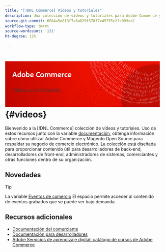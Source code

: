 ```yaml
---
title: "[!DNL Commerce] Vídeos y tutoriales"
description: Una colección de vídeos y tutoriales para Adobe Commerce y Magento Open Source
source-git-commit: 6684a5e813f7a3a829f378f7e45755c2fc093ee1
workflow-type: tm+mt
source-wordcount: '131'
ht-degree: 12%

---
```


# <!-- use banner as heading -->![Vídeos y tutoriales comerciales](../assets/banner-videos-home.png) {#videos}

Bienvenido a la [!DNL Commerce] colección de vídeos y tutoriales. Uso de estos recursos junto con la variable [documentación](https://experienceleague.adobe.com/docs/commerce.html), obtenga información sobre cómo utilizar Adobe Commerce y Magento Open Source para respaldar su negocio de comercio electrónico. La colección está diseñada para proporcionar contenido útil para desarrolladores de back-end, desarrolladores de front-end, administradores de sistemas, comerciantes y otras funciones dentro de su organización.

<div id="whats-new-section">

## Novedades

</div>

<div id="recs-overview-body-1"></div>
<div id="recs-overview-body-2"></div>
<div id="recs-overview-body-3"></div>
<div id="recs-overview-body-4"></div>
<div id="recs-overview-body-5"></div>
<div id="recs-overview-body-6"></div>

>[!TIP]
>
>La variable [Eventos de comercio](https://experienceleague.adobe.com/docs/commerce-events/events/overview.html) El espacio permite acceder al contenido de eventos grabados que se puede ver bajo demanda.

## Recursos adicionales

- [Documentación del comerciante](https://experienceleague.adobe.com/docs/commerce-admin/user-guides/home.html)
- [Documentación para desarrolladores](https://developer.adobe.com/commerce)
- [Adobe Servicios de aprendizaje digital: catálogo de cursos de Adobe Commerce](https://learning.adobe.com/catalog.html?solution=Adobe%20Commerce)
